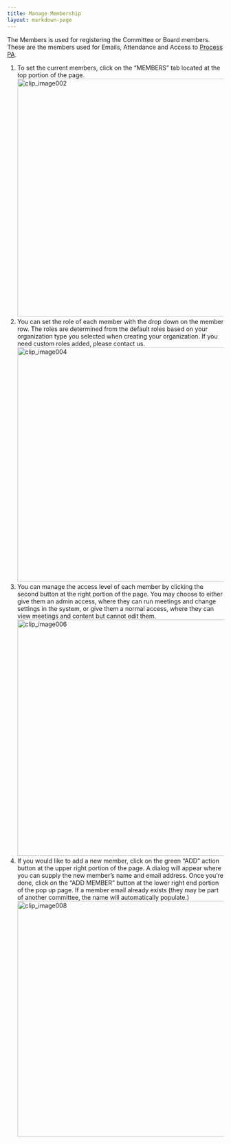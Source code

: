 ```yaml
---
title: Manage Membership
layout: markdown-page
---
```

The Members is used for registering the Committee or Board members. These are the members used for Emails, Attendance and Access to <a href="http://processpa.com/" target="_blank">Process PA</a>. 

  1. To set the current members, click on the “MEMBERS” tab located at the top portion of the page.  
    [<img title="clip_image002" style="border-top: 0px; border-right: 0px; background-image: none; border-bottom: 0px; padding-top: 0px; padding-left: 0px; border-left: 0px; display: inline; padding-right: 0px" border="0" alt="clip_image002" src="http://processpa.com/wp-content/uploads/2016/10/clip_image002_thumb-5.jpg" width="1055" height="552" />](http://processpa.com/wp-content/uploads/2016/10/clip_image002-5.jpg)
  2. You can set the role of each member with the drop down on the member row. The roles are determined from the default roles based on your organization type you selected when creating your organization. If you need custom roles added, please contact us.  
    [<img title="clip_image004" style="border-top: 0px; border-right: 0px; background-image: none; border-bottom: 0px; padding-top: 0px; padding-left: 0px; border-left: 0px; display: inline; padding-right: 0px" border="0" alt="clip_image004" src="http://processpa.com/wp-content/uploads/2016/10/clip_image004_thumb-5.jpg" width="1060" height="544" />](http://processpa.com/wp-content/uploads/2016/10/clip_image004-5.jpg)
  3. You can manage the access level of each member by clicking the second button at the right portion of the page. You may choose to either give them an admin access, where they can run meetings and change settings in the system, or give them a normal access, where they can view meetings and content but cannot edit them.  
    [<img title="clip_image006" style="border-top: 0px; border-right: 0px; background-image: none; border-bottom: 0px; padding-top: 0px; padding-left: 0px; border-left: 0px; display: inline; padding-right: 0px" border="0" alt="clip_image006" src="http://processpa.com/wp-content/uploads/2016/10/clip_image006_thumb-4.jpg" width="1067" height="548" />](http://processpa.com/wp-content/uploads/2016/10/clip_image006-4.jpg)
  4. If you would like to add a new member, click on the green “ADD” action button at the upper right portion of the page. A dialog will appear where you can supply the new member’s name and email address. Once you’re done, click on the “ADD MEMBER” button at the lower right end portion of the pop up page. If a member email already exists (they may be part of another committee, the name will automatically populate.)  
    [<img title="clip_image008" style="border-top: 0px; border-right: 0px; background-image: none; border-bottom: 0px; padding-top: 0px; padding-left: 0px; border-left: 0px; display: inline; padding-right: 0px" border="0" alt="clip_image008" src="http://processpa.com/wp-content/uploads/2016/10/clip_image008_thumb-2.jpg" width="1062" height="547" />](http://processpa.com/wp-content/uploads/2016/10/clip_image008-2.jpg)
